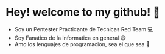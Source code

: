 # Hey! welcome to my github! 👋
- Soy un Pentester Practicante de Tecnicas Red Team 💻
- Soy Fanatico de la informatica en general 😄  
- Amo los lenguajes de programacion, sea el que sea 🐧
